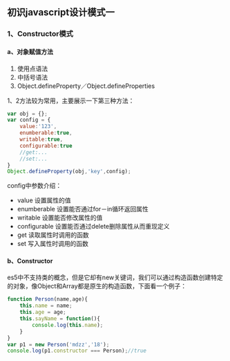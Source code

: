 ## 初识javascript设计模式一

### 1、Constructor模式

#### a、对象赋值方法

1. 使用点语法
2. 中括号语法
3. Object.defineProperty／Object.defineProperties

1、2方法较为常用，主要展示一下第三种方法：

```js
var obj = {};
var config = {
    value:'123',
    enumberable:true,
    writable:true,
    configurable:true
    //get:...
    //set:...
}
Object.defineProperty(obj,'key',config);
```
config中参数介绍：

* value 设置属性的值
* enumberable 设置能否通过for－in循环返回属性
* writable 设置能否修改属性的值
* configurable 设置能否通过delete删除属性从而重现定义
* get 读取属性时调用的函数
* set 写入属性时调用的函数

#### b、Constructor
es5中不支持类的概念，但是它却有new关键词，我们可以通过构造函数创建特定的对象，像Object和Array都是原生的构造函数，下面看一个例子：

```js
function Person(name,age){
    this.name = name;
    this.age = age;
    this.sayName = function(){
        console.log(this.name);
    }
}
var p1 = new Person('mdzz','18');
console.log(p1.constructor === Person);//true
```


